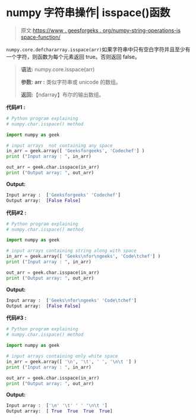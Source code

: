 # numpy 字符串操作| isspace()函数

> 原文:[https://www . geesforgeks . org/numpy-string-operations-is space-function/](https://www.geeksforgeeks.org/numpy-string-operations-isspace-function/)

`numpy.core.defchararray.isspace(arr)`如果字符串中只有空白字符并且至少有一个字符，则函数为每个元素返回 true。否则返回 false。

> **语法:** numpy.core.isspace(arr)
> 
> **参数:**
> **arr :** 类似字符串或 unicode 的数组。
> 
> **返回:**【ndarray】布尔的输出数组。

**代码#1 :**

```py
# Python program explaining
# numpy.char.isspace() method 

import numpy as geek

# input arrays  not containing any space
in_arr = geek.array([ 'Geeksforgeeks', 'Codechef'] )
print ("Input array : ", in_arr) 

out_arr = geek.char.isspace(in_arr)
print ("Output array: ", out_arr)
```

**Output:**

```py
Input array :  ['Geeksforgeeks' 'Codechef']
Output array:  [False False]

```

**代码#2 :**

```py
# Python program explaining
# numpy.char.isspace() method 

import numpy as geek

# input arrays containing string along with space
in_arr = geek.array([ 'Geeks\nfor\ngeeks', 'Code\tchef'] )
print ("Input array : ", in_arr) 

out_arr = geek.char.isspace(in_arr)
print ("Output array: ", out_arr)
```

**Output:**

```py
Input array :  ['Geeks\nfor\ngeeks' 'Code\tchef']
Output array:  [False False]

```

**代码#3 :**

```py
# Python program explaining
# numpy.char.isspace() method 

import numpy as geek

# input arrays containing only white space
in_arr = geek.array([ '\n', '\t', ' ', '\n\t '] )
print ("Input array : ", in_arr) 

out_arr = geek.char.isspace(in_arr)
print ("Output array: ", out_arr)
```

**Output:**

```py
Input array :  ['\n' '\t' ' ' '\n\t ']
Output array:  [ True  True  True  True]

```